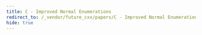 ```yaml
---
title: C - Improved Normal Enumerations
redirect_to: /_vendor/future_cxx/papers/C - Improved Normal Enumerations.html
hide: true
---
```

